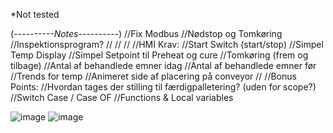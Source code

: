 *Not tested

(*----------Notes----------*)
//Fix Modbus
//Nødstop og Tomkøring
//Inspektionsprogram?
//
//
//
//HMI Krav:
//Start Switch (start/stop)
//Simpel Temp Display
//Simpel Setpoint til Preheat og cure
//Tomkøring (frem og tilbage)
//Antal af behandlede emner idag
//Antal af behandlede emner før
//Trends for temp
//Animeret side af placering på conveyor
//
//Bonus Points:
//Hvordan tages der stilling til færdigpalletering? (uden for scope?)
//Switch Case / Case OF
//Functions & Local variables

![image](https://github.com/user-attachments/assets/9ec5cf83-eff1-4316-a6c9-6fc5d435e3bc)
![image](https://github.com/user-attachments/assets/5643d58d-eb3c-44dd-9b22-251faacfec26)




